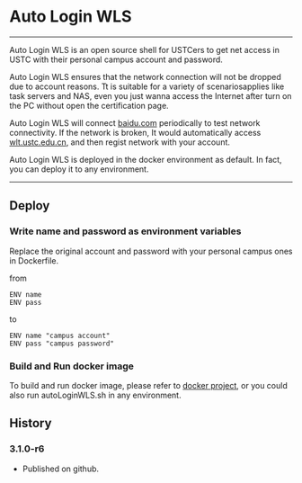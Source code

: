 # Auto Login WLS

---

Auto Login WLS is an open source shell for USTCers to get net access in USTC with their personal campus account and password.

Auto Login WLS ensures that the network connection will not be dropped due to account reasons. Tt is suitable for a variety of scenariosapplies like task servers and NAS, even you just wanna access the Internet after turn on the PC without open the certification page.

Auto Login WLS will connect [baidu.com](http://baidu.com/) periodically to test network connectivity. If the network is broken, It would automatically access [wlt.ustc.edu.cn](http://202.38.64.59/cgi-bin/ip), and then regist network with your account.

Auto Login WLS is deployed in the docker environment as default. In fact, you can deploy it to any environment.

---

## Deploy

### Write name and password as environment variables

Replace the original account and password with your personal campus ones in Dockerfile.

from
```
ENV name
ENV pass
```

to
```
ENV name "campus account"
ENV pass "campus password"
```

### Build and Run docker image

To build and run docker image, please refer to [docker project](https://www.docker.com/), or you could also run autoLoginWLS.sh in any environment.

## History

### 3.1.0-r6

* Published on github.